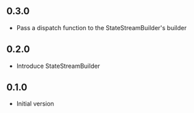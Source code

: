 ## 0.3.0

- Pass a dispatch function to the StateStreamBuilder's builder

## 0.2.0

- Introduce StateStreamBuilder

## 0.1.0

- Initial version

